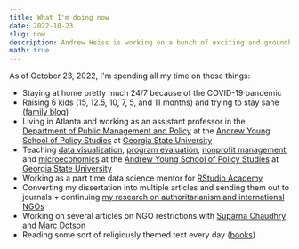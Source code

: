 ```yaml
---
title: What I'm doing now
date: 2022-10-23
slug: now
description: Andrew Heiss is working on a bunch of exciting and groundbreaking projects
math: true
---
```


As of October 23, 2022, I'm spending all my time on these things:

* Staying at home pretty much 24/7 because of the COVID-19 pandemic
* Raising 6 kids (15, 12.5, 10, 7, 5, and 11 months) and trying to stay sane ([family blog](http://www.heissatopia.com/))
* Living in Atlanta and working as an assistant professor in the [Department of Public Management and Policy](https://aysps.gsu.edu/public-management-policy/) at the [Andrew Young School of Policy Studies](https://aysps.gsu.edu/) at [Georgia State University](https://www.gsu.edu/)
* Teaching [data visualization](https://datavizs21.classes.andrewheiss.com/), [program evaluation](https://evalf22.classes.andrewheiss.com/), [nonprofit management](https://nonprofitsp22.classes.andrewheiss.com), and [microeconomics](https://econs22.classes.andrewheiss.com/) at the [Andrew Young School of Policy Studies](https://aysps.gsu.edu/) at [Georgia State University](https://www.gsu.edu/)
* Working as a part time data science mentor for [RStudio Academy](https://www.rstudio.com/academy)
* Converting my dissertation into multiple articles and sending them out to journals + continuing [my research on authoritarianism and international NGOs](https://www.ingoresearch.org/)
* Working on several articles on NGO restrictions with [Suparna Chaudhry](http://www.suparnachaudhry.com/) and [Marc Dotson](https://marriottschool.byu.edu/directory/details?id=50683)
* Reading some sort of religiously themed text every day ([books](https://www.goodreads.com/review/list/2733632-andrew-heiss?shelf=religious))
